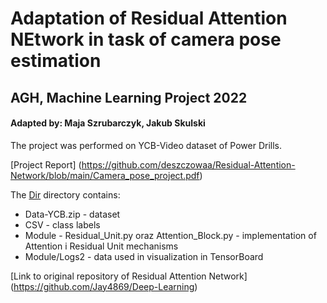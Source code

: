 # Adaptation of Residual Attention NEtwork in task of camera pose estimation
## AGH, Machine Learning Project 2022

#### Adapted by: Maja Szrubarczyk, Jakub Skulski

The project was performed on YCB-Video dataset of Power Drills. 

[Project Report] (https://github.com/deszczowaa/Residual-Attention-Network/blob/main/Camera_pose_project.pdf)

The [Dir](https://github.com/deszczowaa/Residual-Attention-Network/tree/main/Dir) directory contains:
- Data-YCB.zip - dataset
- CSV - class labels
- Module - Residual_Unit.py oraz Attention_Block.py - implementation of Attention i Residual Unit mechanisms
- Module/Logs2 - data used in visualization in TensorBoard


[Link to original repository of Residual Attention Network] (https://github.com/Jay4869/Deep-Learning)
